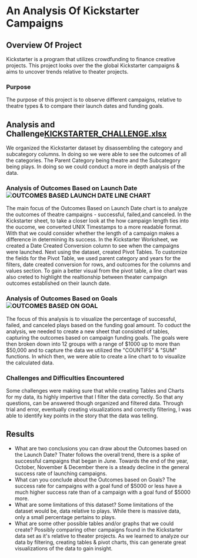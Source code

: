 # An Analysis Of Kickstarter Campaigns
## Overview Of Project 
Kickstarter is a program that utilizes crowdfunding to finance creative projects. This project looks over the the global Kickstarter campaigns & aims to uncover trends relative to theater projects. 
### Purpose 
The purpose of this project is to observe different campaigns, relative to theatre types & to compare their launch dates and funding goals.
## Analysis and Challenge[KICKSTARTER_CHALLENGE.xlsx](https://github.com/charris543/KICKSTARTER--ANALYSIS/files/8989834/KICKSTARTER_CHALLENGE.xlsx)
We organized the Kickstarter dataset by disassembling the category and subcategory columns. In doing so we were able to see the outcomes of all the categories. The Parent Category being theatre and the Subcategory being plays. In doing so we could conduct a more in depth analysis of the data.
### Analysis of Outcomes Based on Launch Date![OUTCOMES BASED LAUNCH DATE LINE CHART](https://user-images.githubusercontent.com/107444390/174456170-7ce09f00-6348-42dd-a23b-8c3b22d05104.png) 
The main focus of the Outcomes Based on Launch Date chart is to analyze the outcomes of theatre campaigns - successful, failed,and canceled. In the Kickstarter sheet, to take a closer look at the how campaign length ties into the oucome, we converted UNIX Timestamps to a more readable format. With that we could consider whether the length of a campaign makes a difference in determining its success. In the Kickstarter Worksheet, we created a Date Created Conversion column to see when the campaigns were launched. Next using the dataset, created Pivot Tables. To customize the fields for the Pivot Table, we used parent category and years for the filters, date created conversion for rows, and outcomes for the columns and values section. To gain a better visual from the pivot table, a line chart was also creted to highlight the realtionship between theater campaign outcomes established on their launch date.   
### Analysis of Outcomes Based on Goals ![OUTCOMES BASED ON GOAL](https://user-images.githubusercontent.com/107444390/174470504-bdd0bacd-006c-4b9e-a346-2860b90457ee.png)
The focus of this analysis is to visualize the percentage of successful, failed, and canceled plays based on the funding goal amount. To coduct the analysis, we needed to create a new sheet that consisted of tables, capturing the outcomes based on campaign funding goals. The goals were then broken down into 12 groups with a range of $1000 up to more than $50,000 and to capture the data we utilized the "COUNTIFS" & "SUM" functions. In which then, we were able to create a line chart to to visualize the calculated data. 
 ### Challenges and Difficulties Encountered
Some challenges were making sure that while creating Tables and Charts for my data, its highly impertive that I filter the data correctly. So that any questions, can be answered though organized and filtered data. Through trial and error, eventually creating visualizations and correctly filtering, I was able to identify key points in the story that the data was telling. 
## Results
- What are two conclusions you can draw about the Outcomes based on the Launch Date?
Thater follows the overall trend, there is a spike of successful campaigns that began in June. Towards the end of the year, October, November & December there is a steady decline in the general success rate of launching campaigns. 
- What can you conclude about the Outcomes based on Goals?
The success rate for campaigns with a goal fund of $5000 or less have a much higher success rate than of a campaign with a goal fund of $5000 more.
- What are some limitations of this dataset?
Some limitations of the dataset would be, data relative to plays. While there is massive data, only a small percentage pertains to plays.
- What are some other possible tables and/or graphs that we could create? 
Possibly comparing other campaigns found in the Kickstarter data set as it's relative to theater projects. As we learned to analyze our data by filtering, creating tables & pivot charts, this can generate great visualizations of the data to gain insight. 


